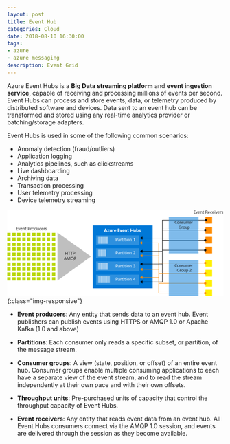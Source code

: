 ```yaml
---
layout: post
title: Event Hub 
categories: Cloud
date: 2018-08-10 16:30:00
tags:
- azure
- azure messaging
description: Event Grid 
---
```


Azure Event Hubs is a **Big Data streaming platform** and **event ingestion service**, capable of receiving and processing millions of events per second. Event Hubs can process and store events, data, or telemetry produced by distributed software and devices. Data sent to an event hub can be transformed and stored using any real-time analytics provider or batching/storage adapters.

Event Hubs is used in some of the following common scenarios:            

* Anomaly detection (fraud/outliers)          
* Application logging                      
* Analytics pipelines, such as clickstreams               
* Live dashboarding                   
* Archiving data                  
* Transaction processing                  
* User telemetry processing                    
* Device telemetry streaming                         

![Azure](/img/AzureMessaging/event_hubs_architecture.jpg){:class="img-responsive"}              


* **Event producers**: Any entity that sends data to an event hub. Event publishers can publish events using HTTPS or AMQP 1.0 or Apache Kafka (1.0 and above)              

* **Partitions**: Each consumer only reads a specific subset, or partition, of the message stream.            

* **Consumer groups**: A view (state, position, or offset) of an entire event hub. Consumer groups enable multiple consuming applications to each have a separate view of the event stream, and to read the stream    independently at their own pace and with their own offsets.       

* **Throughput units**: Pre-purchased units of capacity that control the throughput capacity of Event Hubs.             

* **Event receivers**: Any entity that reads event data from an event hub. All Event Hubs consumers connect via the AMQP 1.0 session, and events are delivered through the session as they become available.             

